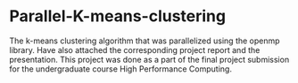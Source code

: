 # Parallel-K-means-clustering
The k-means clustering algorithm that was parallelized using the openmp library. Have also attached the corresponding project report and the presentation. This project was done as a part of the final project submission for the undergraduate course High Performance Computing.
